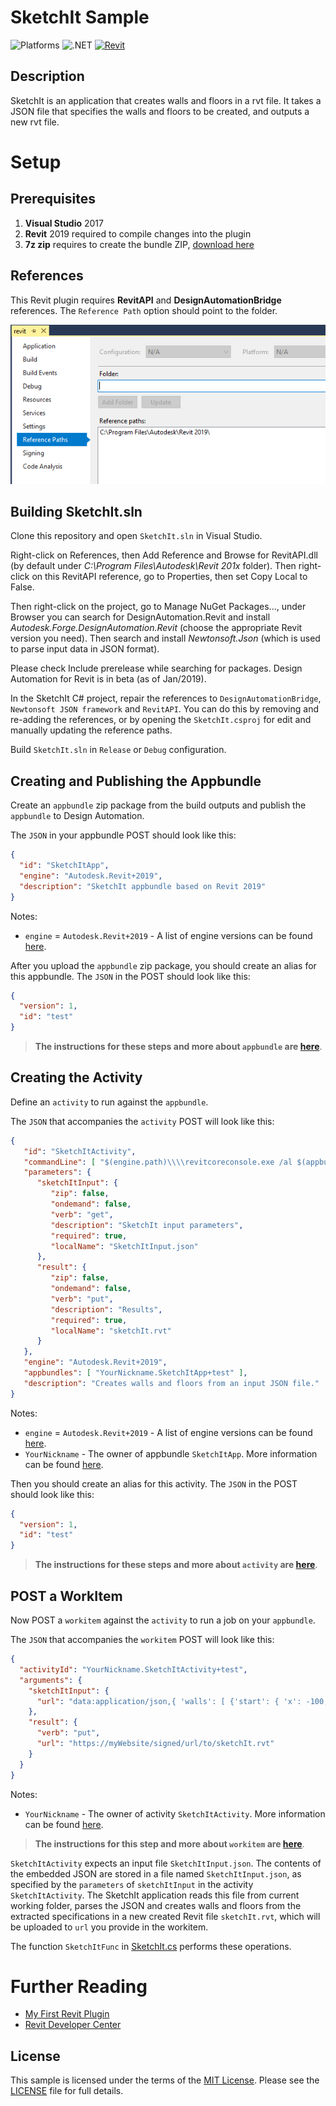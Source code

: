# SketchIt Sample

![Platforms](https://img.shields.io/badge/Plugins-Windows-lightgray.svg)
![.NET](https://img.shields.io/badge/.NET%20Framework-4.7-blue.svg)
[![Revit](https://img.shields.io/badge/Revit-2019-lightblue.svg)](http://developer.autodesk.com/)

## Description

SketchIt is an application that creates walls and floors in a rvt file. It takes a JSON file that specifies the walls and floors to be created, and outputs a new rvt file.

# Setup

## Prerequisites

1. **Visual Studio** 2017
2. **Revit** 2019 required to compile changes into the plugin
3. **7z zip** requires to create the bundle ZIP, [download here](https://www.7-zip.org/)

## References

This Revit plugin requires **RevitAPI** and **DesignAutomationBridge** references. The `Reference Path` option should point to the folder.

![](./reference_path.png)


## Building SketchIt.sln

Clone this repository and open `SketchIt.sln` in Visual Studio.

Right-click on References, then Add Reference and Browse for RevitAPI.dll (by default under _C:\Program Files\Autodesk\Revit 201x_ folder). Then right-click on this RevitAPI reference, go to Properties, then set Copy Local to False.

Then right-click on the project, go to Manage NuGet Packages..., under Browser you can search for DesignAutomation.Revit and install _Autodesk.Forge.DesignAutomation.Revit_ (choose the appropriate Revit version you need). Then search and install _Newtonsoft.Json_ (which is used to parse input data in JSON format).

Please check Include prerelease while searching for packages. Design Automation for Revit is in beta (as of Jan/2019). 

In the SketchIt C# project, repair the references to `DesignAutomationBridge`, `Newtonsoft JSON framework` and `RevitAPI`.  You can do this by removing and re-adding the references, or by opening the `SketchIt.csproj` for edit and manually updating the reference paths.

Build `SketchIt.sln` in `Release` or `Debug` configuration.

## Creating and Publishing the Appbundle

Create an `appbundle` zip package from the build outputs and publish the `appbundle` to Design Automation.

The `JSON` in your appbundle POST should look like this:
```json
{
  "id": "SketchItApp",
  "engine": "Autodesk.Revit+2019",
  "description": "SketchIt appbundle based on Revit 2019"
}
```
Notes:
* `engine` = `Autodesk.Revit+2019` - A list of engine versions can be found [here](https://forge.autodesk.com/en/docs/design-automation/v3/tutorials/revit/step4-publish-appbundle/#engine-version-aliases).

After you upload the `appbundle` zip package, you should create an alias for this appbundle. The `JSON` in the POST should look like this:
```json
{
  "version": 1,
  "id": "test"
}
```

> **The instructions for these steps and more about `appbundle` are [here](https://forge.autodesk.com/en/docs/design-automation/v3/tutorials/revit/step4-publish-appbundle/)**.

## Creating the Activity

Define an `activity` to run against the `appbundle`.

The `JSON` that accompanies the `activity` POST will look like this:

```json
{
   "id": "SketchItActivity",
   "commandLine": [ "$(engine.path)\\\\revitcoreconsole.exe /al $(appbundles[SketchItApp].path)" ],
   "parameters": {
      "sketchItInput": {
         "zip": false,
         "ondemand": false,
         "verb": "get",
         "description": "SketchIt input parameters",
         "required": true,
         "localName": "SketchItInput.json"
      },
      "result": {
         "zip": false,
         "ondemand": false,
         "verb": "put",
         "description": "Results",
         "required": true,
         "localName": "sketchIt.rvt"
      }
   },
   "engine": "Autodesk.Revit+2019",
   "appbundles": [ "YourNickname.SketchItApp+test" ],
   "description": "Creates walls and floors from an input JSON file."
}
```
Notes:
*  `engine` = `Autodesk.Revit+2019` - A list of engine versions can be found [here](https://forge.autodesk.com/en/docs/design-automation/v3/tutorials/revit/step4-publish-appbundle/#engine-version-aliases).
*  `YourNickname` - The owner of appbundle `SketchItApp`. More information can be found [here](https://forge.autodesk.com/en/docs/design-automation/v3/tutorials/revit/step3-create-nickname/).

Then you should create an alias for this activity. The `JSON` in the POST should look like this:
```json
{
  "version": 1,
  "id": "test"
}
```

> **The instructions for these steps and more about `activity` are [here](https://forge.autodesk.com/en/docs/design-automation/v3/tutorials/revit/step5-publish-activity/)**.

## POST a WorkItem

Now POST a `workitem` against the `activity` to run a job on your `appbundle`.

The `JSON` that accompanies the `workitem` POST will look like this:

```json
{
  "activityId": "YourNickname.SketchItActivity+test",
  "arguments": {
    "sketchItInput": {
      "url": "data:application/json,{ 'walls': [ {'start': { 'x': -100, 'y': 100, 'z': 0.0}, 'end': { 'x': 100, 'y': 100, 'z': 0.0}}, {'start': { 'x': -100, 'y': 100, 'z': 0.0}, 'end': { 'x': 100, 'y': 100, 'z': 0.0}}, {'start': { 'x': 100, 'y': 100, 'z': 0.0}, 'end': { 'x': 100, 'y': -100, 'z': 0.0}}, {'start': { 'x': 100, 'y': -100, 'z': 0.0}, 'end': { 'x': -100, 'y': -100, 'z': 0.0}}, {'start': { 'x': -100, 'y': -100, 'z': 0.0}, 'end': { 'x': -100, 'y': 100, 'z': 0.0}}, {'start': { 'x': -500, 'y': -300, 'z': 0.0}, 'end': { 'x': -300, 'y': -300, 'z': 0.0}}, {'start': { 'x': -300, 'y': -300, 'z': 0.0}, 'end': { 'x': -300, 'y': -500, 'z': 0.0}}, {'start': { 'x': -300, 'y': -500, 'z': 0.0}, 'end': { 'x': -500, 'y': -500, 'z': 0.0}}, {'start': { 'x': -500, 'y': -500, 'z': 0.0}, 'end': { 'x': -500, 'y': -300, 'z': 0.0}}],'floors' : [ [{'x': -100, 'y': 100, 'z':0.0}, {'x': 100, 'y': 100, 'z': 0.0}, {'x': 100, 'y': -100, 'z': 0.0}, {'x': -100, 'y': -100, 'z': 0.0}], [{'x': -500, 'y': -300, 'z':0.0}, {'x': -300, 'y': -300, 'z': 0.0}, {'x': -300, 'y': -500, 'z': 0.0}, {'x': -500, 'y': -500, 'z': 0.0}] ]}"
    },
    "result": {
      "verb": "put",
      "url": "https://myWebsite/signed/url/to/sketchIt.rvt"
    }
  }
}
```
Notes:
* `YourNickname` - The owner of activity `SketchItActivity`. More information can be found [here](https://forge.autodesk.com/en/docs/design-automation/v3/tutorials/revit/step3-create-nickname/).

> **The instructions for this step and more about `workitem` are [here](https://forge.autodesk.com/en/docs/design-automation/v3/tutorials/revit/step6-post-workitem/)**.

`SketchItActivity` expects an input file `SketchItInput.json`. The contents of the embedded JSON are stored in a file named `SketchItInput.json`, as specified by the `parameters` of `sketchItInput` in the activity `SketchItActivity`. The SketchIt application reads this file from current working folder, parses the JSON and creates walls and floors from the extracted specifications in a new created Revit file `sketchIt.rvt`, which will be uploaded to `url` you provide in the workitem.

The function `SketchItFunc` in [SketchIt.cs](SketchItApp/SketchIt.cs) performs these operations.

# Further Reading

- [My First Revit Plugin](https://knowledge.autodesk.com/support/revit-products/learn-explore/caas/simplecontent/content/my-first-revit-plug-overview.html)
- [Revit Developer Center](https://www.autodesk.com/developer-network/platform-technologies/revit)

## License

This sample is licensed under the terms of the [MIT License](http://opensource.org/licenses/MIT). Please see the [LICENSE](LICENSE) file for full details.
